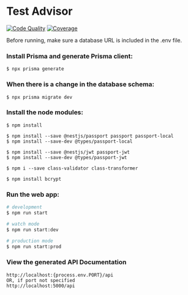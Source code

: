 # Test Advisor
[![Code Quality](https://deepscan.io/api/teams/17760/projects/21098/branches/596791/badge/grade.svg?token=a1fa0980263b30233c0ddf1e9c3ed778290db2ee)](https://deepscan.io/dashboard#view=project&tid=17760&pid=21098&bid=596791)
[![Coverage](https://codecov.io/gh/PaulVlas/testadvisor/branch/master/graph/badge.svg?token=HIEJAV3H76)](https://codecov.io/gh/PaulVlas/testadvisor)

Before running, make sure a database URL is included in the .env file.

### Install Prisma and generate Prisma client:
```
$ npx prisma generate
```
### When there is a change in the database schema:
```
$ npx prisma migrate dev 
```

### Install the node modules:
```
$ npm install

$ npm install --save @nestjs/passport passport passport-local 
$ npm install --save-dev @types/passport-local 

$ npm install --save @nestjs/jwt passport-jwt 
$ npm install --save-dev @types/passport-jwt 

$ npm i --save class-validator class-transformer 

$ npm install bcrypt 
```

### Run the web app:
```bash
# development
$ npm run start

# watch mode
$ npm run start:dev

# production mode
$ npm run start:prod
```

### View the generated API Documentation
```
http://localhost:{process.env.PORT}/api
OR, if port not specified
http://localhost:5000/api
```
